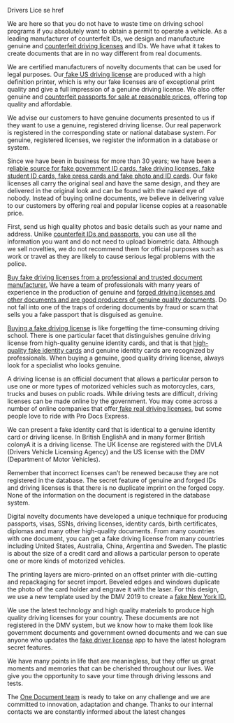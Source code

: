 Drivers Lice se href 

We are here so that you do not have to waste time on driving school programs if you absolutely want to obtain a permit to operate a vehicle. As a leading manufacturer of counterfeit IDs, we design and manufacture genuine and <a href="https://counterfeitnotesshop.com/product-category/fake-real-drivers-license/">counterfeit driving licenses</a> and IDs. We have what it takes to create documents that are in no way different from real documents.   

We are certified manufacturers of novelty documents that can be used for legal purposes. Our<a href="https://counterfeitnotesshop.com/product-category/fake-real-drivers-license/"> fake US driving license</a> are produced with a high definition printer, which is why our fake licenses are of exceptional print quality and give a full impression of a genuine driving license. We also offer genuine and <a href="https://counterfeitnotesshop.com/product-category/fake-real-drivers-license/">counterfeit passports for sale at reasonable prices</a>, offering top quality and affordable.    

We advise our customers to have genuine documents presented to us if they want to use a genuine, registered driving license. Our real paperwork is registered in the corresponding state or national database system. For genuine, registered licenses, we register the information in a database or system. 

Since we have been in business for more than 30 years; we have been a r<a href="https://counterfeitnotesshop.com/product-category/fake-real-drivers-license/">eliable source for fake government ID cards, fake driving licenses, fake student ID cards, fake press cards and fake photo and ID cards</a>. Our fake licenses all carry the original seal and have the same design, and they are delivered in the original look and can be found with the naked eye of nobody. Instead of buying online documents, we believe in delivering value to our customers by offering real and popular license copies at a reasonable price.    

First, send us high quality photos and basic details such as your name and address. Unlike <a href="https://counterfeitnotesshop.com/product-category/fake-real-drivers-license/">counterfeit IDs and passports</a>, you can use all the information you want and do not need to upload biometric data. Although we sell novelties, we do not recommend them for official purposes such as work or travel as they are likely to cause serious legal problems with the police.    

<a href="https://counterfeitnotesshop.com/product-category/fake-real-drivers-license/">Buy fake driving licenses from a professional and trusted document manufacturer.</a> We have a team of professionals with many years of experience in the production of genuine and <a href="https://counterfeitnotesshop.com/product-category/fake-real-drivers-license/">forged driving licenses and other documents and are good producers of genuine quality documents</a>. Do not fall into one of the traps of ordering documents by fraud or scam that sells you a fake passport that is disguised as genuine.   

<a href="https://counterfeitnotesshop.com/product-category/fake-real-drivers-license/">Buying a fake driving license</a> is like forgetting the time-consuming driving school. There is one particular facet that distinguishes genuine driving license from high-quality genuine identity cards, and that is that <a href="https://counterfeitnotesshop.com/product-category/fake-real-drivers-license/">high-quality fake identity cards</a> and genuine identity cards are recognized by professionals. When buying a genuine, good quality driving license, always look for a specialist who looks genuine.    

A driving license is an official document that allows a particular person to use one or more types of motorized vehicles such as motorcycles, cars, trucks and buses on public roads. While driving tests are difficult, driving licenses can be made online by the government. You may come across a number of online companies that offer<a href="https://counterfeitnotesshop.com/product-category/fake-real-drivers-license/"> fake real driving licenses,</a> but some people love to ride with Pro Docs Express.    

We can present a fake identity card that is identical to a genuine identity card or driving license. In British EnglishA and in many former British colonyA it is a driving license. The UK license are registered with the DVLA (Drivers Vehicle Licensing Agency) and the US license with the DMV (Department of Motor Vehicles).   

Remember that incorrect licenses can’t be renewed because they are not registered in the database. The secret feature of genuine and forged IDs and driving licenses is that there is no duplicate imprint on the forged copy. None of the information on the document is registered in the database system.    

Digital novelty documents have developed a unique technique for producing passports, visas, SSNs, driving licenses, identity cards, birth certificates, diplomas and many other high-quality documents. From many countries with one document, you can get a fake driving license from many countries including United States, Australia, China, Argentina and Sweden. The plastic is about the size of a credit card and allows a particular person to operate one or more kinds of motorized vehicles.    

The printing layers are micro-printed on an offset printer with die-cutting and repackaging for secret import. Beveled edges and windows duplicate the photo of the card holder and engrave it with the laser. For this design, we use a new template used by the DMV 2019 to create a <a href="https://counterfeitnotesshop.com">fake New York ID.</a>   

We use the latest technology and high quality materials to produce high quality driving licenses for your country. These documents are not registered in the DMV system, but we know how to make them look like government documents and government owned documents and we can sue anyone who updates the <a href="https://counterfeitnotesshop.com">fake driver license</a> app to have the latest hologram secret features.    

We have many points in life that are meaningless, but they offer us great moments and memories that can be cherished throughout our lives. We give you the opportunity to save your time through driving lessons and tests. 

The <a href="https://counterfeitnotesshop.com">One Document team</a> is ready to take on any challenge and we are committed to innovation, adaptation and change. Thanks to our internal contacts we are constantly informed about the latest changes
